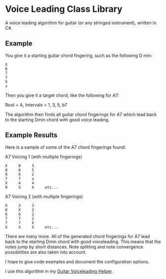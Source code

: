 # Voice Leading Class Library
A voice leading algorithm for guitar (or any stringed instrument), written in C#. 

## Example 
You give it a starting guitar chord fingering, such as the following D min:

```
X
6
7
7
5
x
```

Then you give it a target chord, like the following for A7:

Root = A,
Intervals = 1, 3, 5, b7 

The algorithm then finds all guitar chord fingerings for A7 which lead back to the starting Dmin chord with good voice leading.

## Example Results
Here is a sample of some of the A7 chord fingerings found:

A7 Voicing 1 (with multiple fingerings)

```
X     0     3
8     8     5
9     X     2
7     7     x
X     4     4
9     X     X     etc...
```

A7 Voicing 2 (with multiple fingerings)

```
X     3     3
8     X     2
6     6     2
7     7     2
7     7     X
X     X     X     etc...
```

There are many more. All of the generated chord fingerings for A7 lead back to the starting Dmin chord with good voiceleading. This means that the notes jump by short distances. Note splitting and note convergence possibilities are also taken into account.

I hope to give code examples and document the configuration options.

I use this algorithm in my <a target="_blank" href="http://frankmodica.net/voiceleader/index">Guitar Voiceleading Helper</a>.
